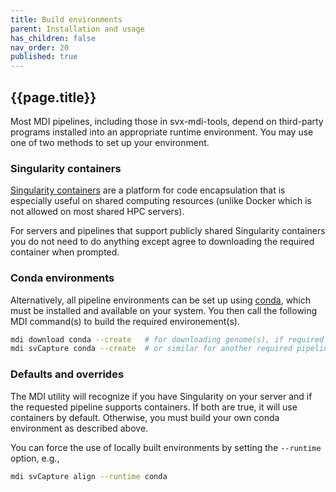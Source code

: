 ```yaml
---
title: Build environments
parent: Installation and usage
has_children: false
nav_order: 20
published: true
---
```


## {{page.title}}

Most MDI pipelines, including those in svx-mdi-tools, depend
on third-party programs installed into an appropriate runtime
environment. You may use one of two methods to set up your environment.

### Singularity containers

[Singularity containers](https://sylabs.io/singularity/) are a platform
for code encapsulation that is especially useful on shared computing resources
(unlike Docker which is not allowed on most shared HPC servers).

For servers and pipelines that support publicly shared Singularity containers you do not
need to do anything except agree to downloading the required container when prompted. 

### Conda environments

Alternatively, all pipeline environments can be set up using [conda](https://docs.conda.io/en/latest/),
which must be installed and available on your system. You then call
the following MDI command(s) to build the required environement(s).

```sh
mdi download conda --create   # for downloading genome(s), if required
mdi svCapture conda --create  # or similar for another required pipeline
```

### Defaults and overrides

The MDI utility will recognize if you have Singularity on your server
and if the requested pipeline supports containers. If both are true, it will use containers
by default. Otherwise, you must build your own conda 
environment as described above.  

You can force the use of locally built 
environments by setting the `--runtime` option, e.g.,

```sh
mdi svCapture align --runtime conda
```
